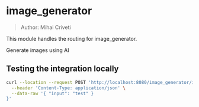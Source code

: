 # image_generator

> Author: Mihai Criveti

This module handles the routing for image_generator.

Generate images using AI

## Testing the integration locally

```bash
curl --location --request POST 'http://localhost:8080/image_generator/invoke' \
  --header 'Content-Type: application/json' \
  --data-raw '{ "input": "test" }
}'
```
